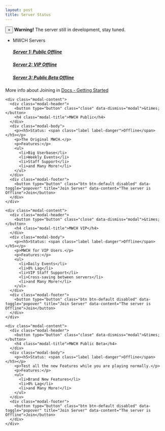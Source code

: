 ```yaml
---
layout: post
title: Server Status
---
```


<div class="alert alert-warning alert-dismissible" role="alert">
  <button type="button" class="close" data-dismiss="alert" aria-label="Close"><span aria-hidden="true">&times;</span></button>
  <strong>Warning!</strong> The server still in development, stay tuned.
</div>

<ul class="list-group">
<li class="list-group-item">MWCH Servers</li>
<a href="#" class="list-group-item" data-toggle="modal" data-target="#server1"><h5>Server 1: Public <span class="label label-danger">Offline</span></h5></a>
<a href="#" class="list-group-item" data-toggle="modal" data-target="#server2"><h5>Server 2: VIP <span class="label label-danger">Offline</span></h5></a>
<a href="#" class="list-group-item" data-toggle="modal" data-target="#server3"><h5>Server 3: Public Beta <span class="label label-danger">Offline</span></h5></a>
</ul>

More info about Joining in [Docs - Getting Started](http://mwch-server.feiku.gq/docs/home/) 

<!-- Server 1 -->
<div id="server1" class="modal fade" role="dialog">
  <div class="modal-dialog">

   <!-- Modal content-->
    <div class="modal-content">
      <div class="modal-header">
        <button type="button" class="close" data-dismiss="modal">&times;</button>
        <h4 class="modal-title">MWCH Public</h4>
      </div>
      <div class="modal-body">
        <p><h5>Status: <span class="label label-danger">Offline</span></h5></p>
        <p>The Original MWCH.</p>
        <p>Features:</p>
        <ul>
          <li>Big Userbase</li>
          <li>Weekly Events</li>
          <li>Staff Support</li>
          <li>and Many More!</li>
        </ul>
      </div>
      <div class="modal-footer">
        <button type="button" class="btn btn-default disabled" data-toggle="popover" title="Join Server" data-content="The server is Offline">Join</button>
      </div>
    </div>
  </div>
</div>

<!-- Server 2 -->
<div id="server2" class="modal fade" role="dialog">
  <div class="modal-dialog">

   <!-- Modal content-->
    <div class="modal-content">
      <div class="modal-header">
        <button type="button" class="close" data-dismiss="modal">&times;</button>
        <h4 class="modal-title">MWCH VIP</h4>
      </div>
      <div class="modal-body">
        <p><h5>Status: <span class="label label-danger">Offline</span></h5></p>
        <p>MWCH for VIP Users.</p>
        <p>Features:</p>
        <ul>
          <li>Daily Events</li>
          <li>0% Lag</li>
          <li>VIP Staff Support</li>
          <li>Cross-saving between servers</li>
          <li>and Many More!</li>
        </ul>
      </div>
      <div class="modal-footer">
        <button type="button" class="btn btn-default disabled" data-toggle="popover" title="Join Server" data-content="The server is Offline">Join</button>
      </div>
    </div>
  </div>
</div>

<!-- Server 3 -->
<div id="server3" class="modal fade" role="dialog">
  <div class="modal-dialog">

   <!-- Modal content-->
    <div class="modal-content">
      <div class="modal-header">
        <button type="button" class="close" data-dismiss="modal">&times;</button>
        <h4 class="modal-title">MWCH Public Beta</h4>
      </div>
      <div class="modal-body">
        <p><h5>Status: <span class="label label-danger">Offline</span></h5></p>
        <p>Test all the new Features while you are playing normally.</p>
        <p>Features:</p>
        <ul>
          <li>Brand New Features</li>
          <li>0% Lag</li>
          <li>and Many More!</li>
        </ul>
      </div>
      <div class="modal-footer">
        <button type="button" class="btn btn-default disabled" data-toggle="popover" title="Join Server" data-content="The server is Offline">Join</button>
      </div>
    </div>
  </div>
</div>
